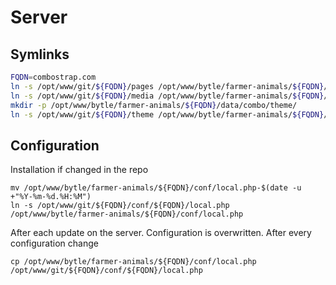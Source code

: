 # Server


## Symlinks

```bash
FQDN=combostrap.com
ln -s /opt/www/git/${FQDN}/pages /opt/www/bytle/farmer-animals/${FQDN}/data/pages
ln -s /opt/www/git/${FQDN}/media /opt/www/bytle/farmer-animals/${FQDN}/data/media
mkdir -p /opt/www/bytle/farmer-animals/${FQDN}/data/combo/theme/
ln -s /opt/www/git/${FQDN}/theme /opt/www/bytle/farmer-animals/${FQDN}/data/combo/theme/combo
```

## Configuration

Installation if changed in the repo
```
mv /opt/www/bytle/farmer-animals/${FQDN}/conf/local.php-$(date -u +"%Y-%m-%d.%H:%M")
ln -s /opt/www/git/${FQDN}/conf/${FQDN}/local.php /opt/www/bytle/farmer-animals/${FQDN}/conf/local.php
```

After each update on the server. Configuration is overwritten. After every configuration change
```
cp /opt/www/bytle/farmer-animals/${FQDN}/conf/local.php  /opt/www/git/${FQDN}/conf/${FQDN}/local.php
```
